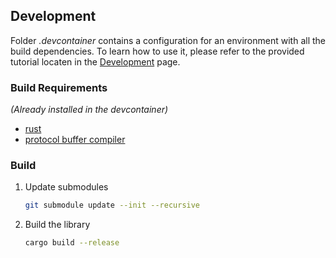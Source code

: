 
## Development

Folder _.devcontainer_ contains a configuration for an environment with all the build dependencies. To learn how to use it, please refer to the provided tutorial locaten in the [Development](development.md) page.

### Build Requirements

_(Already installed in the devcontainer)_

- [rust](https://www.rust-lang.org/tools/install)
- [protocol buffer compiler](https://grpc.io/docs/protoc-installation/)

### Build

1. Update submodules

    ``` bash
    git submodule update --init --recursive
    ```

2. Build the library

    ```bash
    cargo build --release
    ```
